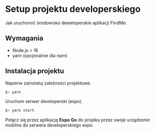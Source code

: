 # Setup projektu developerskiego

Jak uruchomić środowisko deweloperskie aplikacji FindMe.

## Wymagania

- Node.js > 16
- yarn (opcjonalnie dla npm)

## Instalacja projektu

Napierw zainstaluj zależności projektowe.

```bash
$> yarn
```

Uruchom serwer developerski (expo).

```bash
$> yarn start
```

Połącz się przez aplikację **Expo Go** do projeku przez swoje urządzenie mobilne do serwera developerskiego expo.
